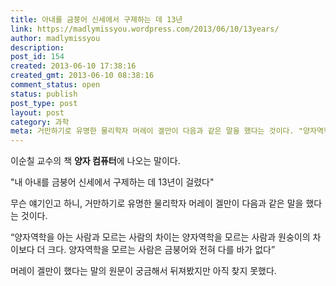 ```yaml
---
title: 아내를 금붕어 신세에서 구제하는 데 13년
link: https://madlymissyou.wordpress.com/2013/06/10/13years/
author: madlymissyou
description:
post_id: 154
created: 2013-06-10 17:38:16
created_gmt: 2013-06-10 08:38:16
comment_status: open
status: publish
post_type: post
layout: post
category: 과학
meta: 거만하기로 유명한 물리학자 머레이 겔만이 다음과 같은 말을 했다는 것이다. "양자역학을 아는 사람과 모르는 사람의 차이는 양자역학을 모르는 사람과 원숭이의 차이보다 더 크다. 양자역학을 모르는 사람은 금붕어와 전혀 다를 바가 없다."
---
```



이순칠 교수의 책 **양자 컴퓨터**에 나오는 말이다.

"내 아내를 금붕어 신세에서 구제하는 데 13년이 걸렸다"

무슨 얘기인고 하니, 거만하기로 유명한 물리학자 머레이 겔만이 다음과 같은 말을 했다는 것이다.

“양자역학을 아는 사람과 모르는 사람의 차이는 양자역학을 모르는 사람과 원숭이의 차이보다 더 크다. 양자역학을 모르는 사람은 금붕어와 전혀 다를 바가 없다”

머레이 겔만이 했다는 말의 원문이 궁금해서 뒤져봤지만 아직 찾지 못했다.
